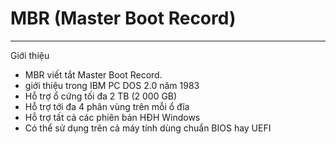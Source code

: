 # MBR (Master Boot Record)
----
Giới thiệu
- MBR viết tắt Master Boot Record.
- giới thiệu trong IBM PC DOS 2.0 năm 1983
- Hỗ trợ ổ cứng tối đa 2 TB (2 000 GB)
- Hỗ trợ tới đa 4 phân vùng trên mỗi ổ đĩa
- Hỗ trợ tất cả các phiên bản HĐH Windows
- Có thể sử dụng trên cả máy tính dùng chuẩn BIOS hay UEFI
